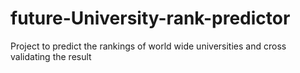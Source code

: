 # future-University-rank-predictor
Project to predict the rankings of world wide universities and cross validating the result
